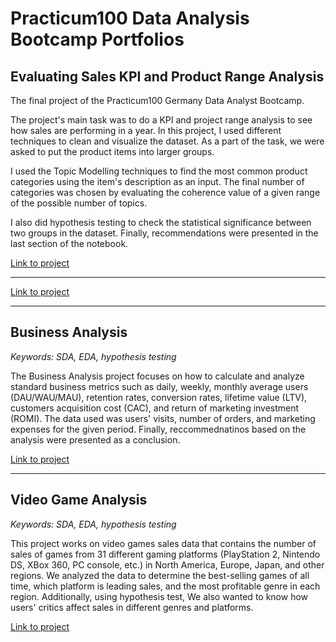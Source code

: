 # Practicum100 Data Analysis Bootcamp Portfolios

## Evaluating Sales KPI and Product Range Analysis
The final project of the Practicum100 Germany Data Analyst Bootcamp.

The project's main task was to do a KPI and project range 
analysis to see how sales are performing in a year. 
In this project, I used different techniques to clean and 
visualize the dataset. As a part of the task, we were 
asked to put the product items into larger groups. 

I used the Topic Modelling techniques to find the most 
common product categories using the item's description 
as an input. The final number of categories was chosen 
by evaluating the coherence value of a given range of the 
possible number of topics. 

I also did hypothesis testing 
to check the statistical significance between two groups 
in the dataset. Finally, recommendations were presented 
in the last section of the notebook.

[Link to project](https://github.com/persadha/practicum100_portfolios/blob/main/KPI%20and%20Product%20Range%20Analysis/)

***

[Link to project](https://github.com/persadha/practicum100_portfolios/blob/main/KPI%20and%20Product%20Range%20Analysis/)

***
## Business Analysis
_Keywords: SDA, EDA, hypothesis testing_

The Business Analysis project focuses on how to calculate and analyze standard business metrics such as daily, weekly, monthly average users (DAU/WAU/MAU), retention rates, conversion rates, lifetime value (LTV), customers acquisition cost (CAC),  and return of marketing investment (ROMI). The data used was users' visits, number of orders, and marketing expenses for the given period. Finally, reccommednatinos based on the analysis were presented as a conclusion.

[Link to project](https://github.com/persadha/practicum100_portfolios/blob/main/Business%20Analysis/)

***
## Video Game Analysis
_Keywords: SDA, EDA, hypothesis testing_

This project works on video games sales data that contains the number of sales of games from 31 different gaming platforms (PlayStation 2, 
Nintendo DS, XBox 360, PC console, etc.) in North America, Europe, Japan, and other regions. We analyzed the data to determine the best-selling games of all time, which platform is leading sales, and the most profitable genre in each region. Additionally, using hypothesis test, We also wanted to know how users' critics affect sales in different genres and platforms. 

[Link to project](https://github.com/persadha/practicum100_portfolios/blob/main/Video%20Game%20Analysis/)



